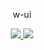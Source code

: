 
<p align="center">
  w-ui
</p>
<p align="center">
  <a href="https://github.com/wuzhongwei/w-ui/actions/workflows/test-coverage.yml">
    <img src="https://github.com/wuzhongwei/w-ui/actions/workflows/test-coverage.yml/badge.svg" >
  </a>
  <a href="https://img.shields.io/codecov/c/gh/wuzhongwei/w-ui/branch/master">
    <img src="https://img.shields.io/codecov/c/gh/wuzhongwei/w-ui/branch/master">
  </a>
</p>
